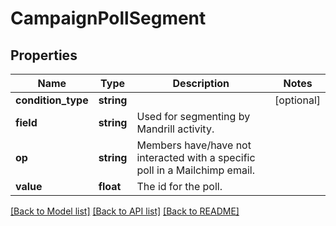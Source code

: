 # CampaignPollSegment

## Properties
Name | Type | Description | Notes
------------ | ------------- | ------------- | -------------
**condition_type** | **string** |  | [optional] 
**field** | **string** | Used for segmenting by Mandrill activity. | 
**op** | **string** | Members have/have not interacted with a specific poll in a Mailchimp email. | 
**value** | **float** | The id for the poll. | 

[[Back to Model list]](../README.md#documentation-for-models) [[Back to API list]](../README.md#documentation-for-api-endpoints) [[Back to README]](../README.md)



